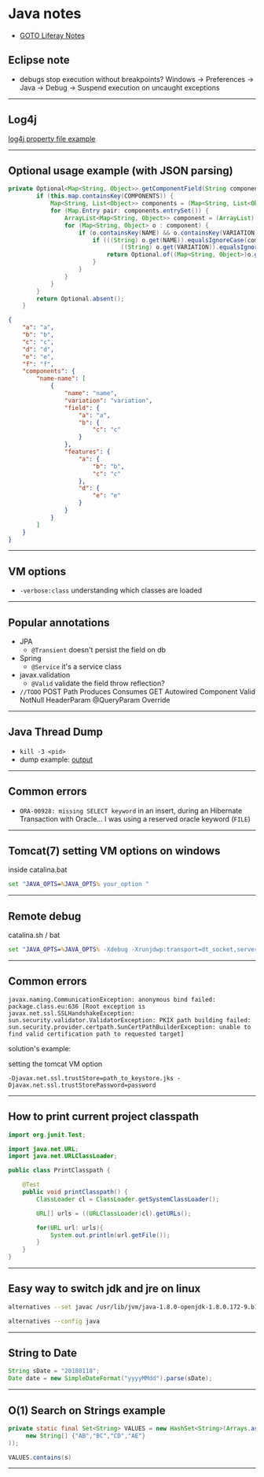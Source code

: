 # Java notes

+ [GOTO Liferay Notes](https://github.com/simon387/notes/blob/master/java/liferay.md)

## Eclipse note

+ debugs stop execution without breakpoints? Windows -> Preferences -> Java -> Debug -> Suspend execution on uncaught exceptions

---

## Log4j

[log4j property file example](https://github.com/simon387/Log4jEx/blob/master/src/main/resources/log4j.properties)

---

## Optional usage example (with JSON parsing)

```java
private Optional<Map<String, Object>> getComponentField(String componentName, String componentVariation, String field) {
		if (this.map.containsKey(COMPONENTS)) {
			Map<String, List<Object>> components = (Map<String, List<Object>>) this.map.get(COMPONENTS);
			for (Map.Entry pair: components.entrySet()) {
				ArrayList<Map<String, Object>> component = (ArrayList) pair.getValue();
				for (Map<String, Object> o : component) {
					if (o.containsKey(NAME) && o.containsKey(VARIATION) && o.containsKey(field)) {
						if (((String) o.get(NAME)).equalsIgnoreCase(componentName) &&
								((String) o.get(VARIATION)).equalsIgnoreCase(componentVariation)) {
							return Optional.of((Map<String, Object>)o.get(field));
						}
					}
				}
			}
		}
		return Optional.absent();
	}
```
```json
{
	"a": "a",
	"b": "b",
	"c": "c",
	"d": "d",
	"e": "e",
	"f": "f",
	"components": {
		"name-name": [
			{
				"name": "name",
				"variation": "variation",
				"field": {
					"a": "a",
					"b": {
						"c": "c"
					}
				},
				"features": {
					"a": {
						"b": "b",
						"c": "c"
					},
					"d": {
						"e": "e"
					}
				}
			}
		]
	}
}
```

---

## VM options

+ ```-verbose:class``` understanding which classes are loaded 

---

## Popular annotations

+ JPA
  + ```@Transient``` doesn't persist the field on db
+ Spring
  + ```@Service``` it's a service class
+ javax.validation
  + ```@Valid``` validate the field throw reflection?
+ ```//TODO```
POST
Path
Produces
Consumes
GET
Autowired
Component
Valid
NotNull
HeaderParam
@QueryParam
Override

---

## Java Thread Dump

+ ```kill -3 <pid>```
+ dump example: [output](https://github.com/simon387/job_note/blob/master/java/java_thread_dump_example)

---

## Common errors

+ ```ORA-00928: missing SELECT keyword``` in an insert, during an Hibernate Transaction with Oracle... I was using a reserved oracle keyword (```FILE```)

---

## Tomcat(7) setting VM options on windows

inside catalina.bat

```bat
set "JAVA_OPTS=%JAVA_OPTS% your_option "
```

---

## Remote debug

catalina.sh / bat

```bat
set "JAVA_OPTS=%JAVA_OPTS% -Xdebug -Xrunjdwp:transport=dt_socket,server=y,suspend=n,address=12345"
```

---

## Common errors

```javax.naming.CommunicationException: anonymous bind failed: package.class.eu:636 [Root exception is javax.net.ssl.SSLHandshakeException: sun.security.validator.ValidatorException: PKIX path building failed: sun.security.provider.certpath.SunCertPathBuilderException: unable to find valid certification path to requested target]```

solution's example:

setting the tomcat VM option
```
-Djavax.net.ssl.trustStore=path_to_keystore.jks -Djavax.net.ssl.trustStorePassword=password 
```

---

## How to print current project classpath

```java
import org.junit.Test;

import java.net.URL;
import java.net.URLClassLoader;

public class PrintClasspath {

	@Test
	public void printClasspath() {
		ClassLoader cl = ClassLoader.getSystemClassLoader();

		URL[] urls = ((URLClassLoader)cl).getURLs();

		for(URL url: urls){
			System.out.println(url.getFile());
		}
	}
}
```

---

## Easy way to switch jdk and jre on linux

```bash
alternatives --set javac /usr/lib/jvm/java-1.8.0-openjdk-1.8.0.172-9.b11.fc28.x86_64/bin/javac
```

```bash
alternatives --config java
```

---

## String to Date

```java
String sDate = "20180118";
Date date = new SimpleDateFormat("yyyyMMdd").parse(sDate);
```

---

## O(1) Search on Strings example

```java
private static final Set<String> VALUES = new HashSet<String>(Arrays.asList(
     new String[] {"AB","BC","CD","AE"}
));

VALUES.contains(s)
```

---

